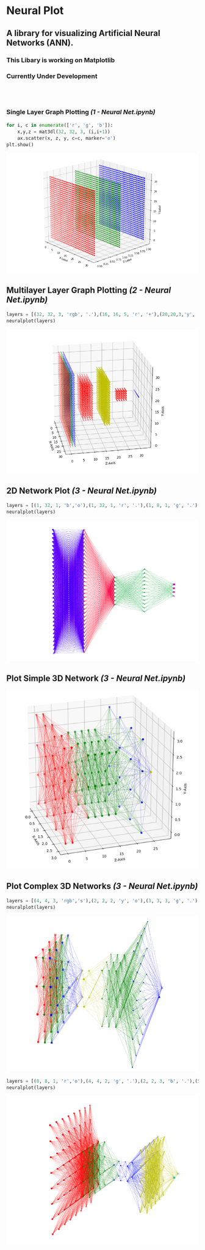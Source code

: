 # Neural Plot
## A library for visualizing Artificial Neural Networks (ANN).
### This Libary is working on Matplotlib
### Currently Under Development
<br><br>

### Single Layer Graph Plotting _(1 - Neural Net.ipynb)_

```python
for i, c in enumerate(['r', 'g', 'b']):
    x,y,z = mat3dl(32, 32, 3, (i,i+1))
    ax.scatter(x, z, y, c=c, marker='o')
plt.show()
```
![alt text](Screenshot/Image-001.png "Single Layer Plotting")

## Multilayer Layer Graph Plotting _(2 - Neural Net.ipynb)_

```python
layers = [(32, 32, 3, 'rgb', '.'),(16, 16, 5, 'r', '+'),(20,20,3,'y', 's'),(5,5,5),(10,1,1,'b', '^')]
neuralplot(layers)
```
![alt text](Screenshot/Image-002.png "Multilayer Layer Plotting")


## 2D Network Plot _(3 - Neural Net.ipynb)_
```python
layers = [(1, 32, 1, 'b','o'),(1, 32, 1, 'r', '.'),(1, 8, 1, 'g', '.'),(1, 12, 1, 'g', '.'),(1, 4, 1, 'm', 's')]
neuralplot(layers)
```
![alt text](Screenshot/Image-006.png "2D Network Plot")


## Plot Simple 3D Network  _(3 - Neural Net.ipynb)_

![alt text](Screenshot/Image-003.png "Plot 2D Network - 1")

## Plot Complex 3D Networks _(3 - Neural Net.ipynb)_
```python
layers = [(4, 4, 3, 'rgb','s'),(2, 2, 2, 'y', 'o'),(3, 3, 3, 'g', '.'),(5, 5, 1, 'b', '.'),(2, 1, 1, 'b', '^')]
neuralplot(layers)
```
![alt text](Screenshot/Image-004.png "Plot 2D Network - 2")


```python
layers = [(8, 8, 1, 'r','o'),(4, 4, 2, 'g', '.'),(2, 2, 3, 'b', '.'),(5, 5, 2, 'y', '.'),(2, 1, 1, 'c', 's')]
neuralplot(layers)
```
![alt text](Screenshot/Image-005.png "Plot 2D Network - 3")
